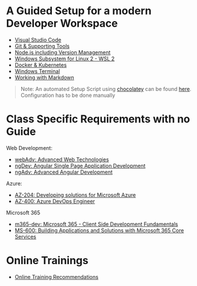 # A Guided Setup for a modern Developer Workspace

-   [Visual Studio Code](./guided/code.md)
-   [Git & Supporting Tools](./guided/git.md)
-   [Node.js including Version Management](./guided/node.md)
-   [Windows Subsystem for Linux 2 - WSL 2](./guided/wsl.md)
-   [Docker & Kubernetes](./guided/docker.md)
-   [Windows Terminal](./guided/wt.md)
-   [Working with Markdown](./guided/markdown.md)

> Note: An automated Setup Script using [chocolatey](https://chocolatey.org/) can be found [here](./chocolatey/). Configuration has to be done manually

# Class Specific Requirements with no Guide

Web Development:

-   [webAdv: Advanced Web Technologies](./classes/webAdv/)
-   [ngDev: Angular Single Page Application Development](./classes/ng-dev/)
-   [ngAdv: Advanced Angular Development](./classes/ng-adv/)

Azure:

-   [AZ-204: Developing solutions for Microsoft Azure](./classes/az204/)
-   [AZ-400: Azure DevOps Engineer](./classes/az400/)

Microsoft 365

-   [m365-dev: Microsoft 365 - Client Side Development Fundamentals](./classes/m365-dev/)
-   [MS-600: Building Applications and Solutions with Microsoft 365 Core Services](./classes/ms-600/)

# Online Trainings

-   [Online Training Recommendations](./online/readme.md)
